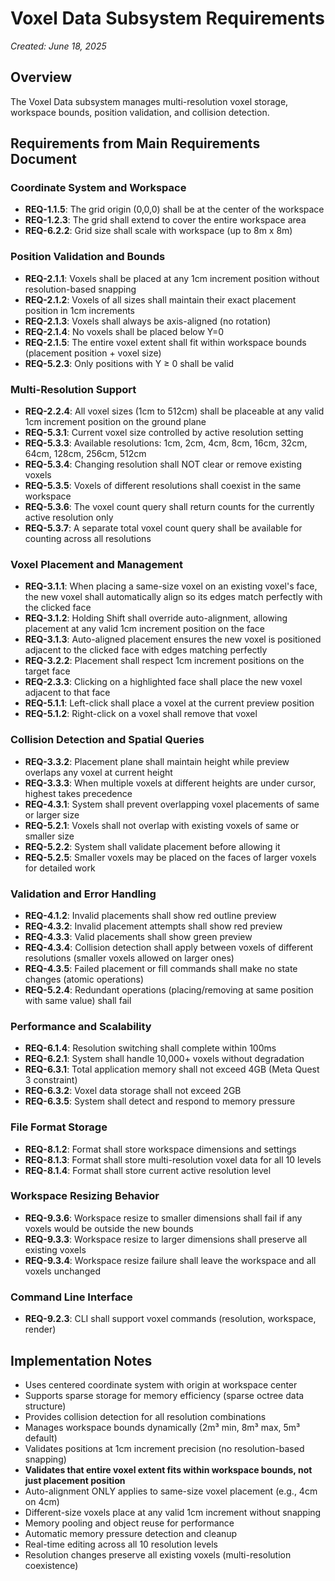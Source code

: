 # Voxel Data Subsystem Requirements
*Created: June 18, 2025*

## Overview
The Voxel Data subsystem manages multi-resolution voxel storage, workspace bounds, position validation, and collision detection.

## Requirements from Main Requirements Document

### Coordinate System and Workspace
- **REQ-1.1.5**: The grid origin (0,0,0) shall be at the center of the workspace
- **REQ-1.2.3**: The grid shall extend to cover the entire workspace area
- **REQ-6.2.2**: Grid size shall scale with workspace (up to 8m x 8m)

### Position Validation and Bounds
- **REQ-2.1.1**: Voxels shall be placed at any 1cm increment position without resolution-based snapping
- **REQ-2.1.2**: Voxels of all sizes shall maintain their exact placement position in 1cm increments
- **REQ-2.1.3**: Voxels shall always be axis-aligned (no rotation)
- **REQ-2.1.4**: No voxels shall be placed below Y=0
- **REQ-2.1.5**: The entire voxel extent shall fit within workspace bounds (placement position + voxel size)
- **REQ-5.2.3**: Only positions with Y ≥ 0 shall be valid

### Multi-Resolution Support
- **REQ-2.2.4**: All voxel sizes (1cm to 512cm) shall be placeable at any valid 1cm increment position on the ground plane
- **REQ-5.3.1**: Current voxel size controlled by active resolution setting
- **REQ-5.3.3**: Available resolutions: 1cm, 2cm, 4cm, 8cm, 16cm, 32cm, 64cm, 128cm, 256cm, 512cm
- **REQ-5.3.4**: Changing resolution shall NOT clear or remove existing voxels
- **REQ-5.3.5**: Voxels of different resolutions shall coexist in the same workspace
- **REQ-5.3.6**: The voxel count query shall return counts for the currently active resolution only
- **REQ-5.3.7**: A separate total voxel count query shall be available for counting across all resolutions

### Voxel Placement and Management
- **REQ-3.1.1**: When placing a same-size voxel on an existing voxel's face, the new voxel shall automatically align so its edges match perfectly with the clicked face
- **REQ-3.1.2**: Holding Shift shall override auto-alignment, allowing placement at any valid 1cm increment position on the face
- **REQ-3.1.3**: Auto-aligned placement ensures the new voxel is positioned adjacent to the clicked face with edges matching perfectly
- **REQ-3.2.2**: Placement shall respect 1cm increment positions on the target face
- **REQ-2.3.3**: Clicking on a highlighted face shall place the new voxel adjacent to that face
- **REQ-5.1.1**: Left-click shall place a voxel at the current preview position
- **REQ-5.1.2**: Right-click on a voxel shall remove that voxel

### Collision Detection and Spatial Queries
- **REQ-3.3.2**: Placement plane shall maintain height while preview overlaps any voxel at current height
- **REQ-3.3.3**: When multiple voxels at different heights are under cursor, highest takes precedence
- **REQ-4.3.1**: System shall prevent overlapping voxel placements of same or larger size
- **REQ-5.2.1**: Voxels shall not overlap with existing voxels of same or smaller size
- **REQ-5.2.2**: System shall validate placement before allowing it
- **REQ-5.2.5**: Smaller voxels may be placed on the faces of larger voxels for detailed work

### Validation and Error Handling
- **REQ-4.1.2**: Invalid placements shall show red outline preview
- **REQ-4.3.2**: Invalid placement attempts shall show red preview
- **REQ-4.3.3**: Valid placements shall show green preview
- **REQ-4.3.4**: Collision detection shall apply between voxels of different resolutions (smaller voxels allowed on larger ones)
- **REQ-4.3.5**: Failed placement or fill commands shall make no state changes (atomic operations)
- **REQ-5.2.4**: Redundant operations (placing/removing at same position with same value) shall fail

### Performance and Scalability
- **REQ-6.1.4**: Resolution switching shall complete within 100ms
- **REQ-6.2.1**: System shall handle 10,000+ voxels without degradation
- **REQ-6.3.1**: Total application memory shall not exceed 4GB (Meta Quest 3 constraint)
- **REQ-6.3.2**: Voxel data storage shall not exceed 2GB
- **REQ-6.3.5**: System shall detect and respond to memory pressure

### File Format Storage
- **REQ-8.1.2**: Format shall store workspace dimensions and settings
- **REQ-8.1.3**: Format shall store multi-resolution voxel data for all 10 levels
- **REQ-8.1.4**: Format shall store current active resolution level

### Workspace Resizing Behavior
- **REQ-9.3.6**: Workspace resize to smaller dimensions shall fail if any voxels would be outside the new bounds
- **REQ-9.3.3**: Workspace resize to larger dimensions shall preserve all existing voxels
- **REQ-9.3.4**: Workspace resize failure shall leave the workspace and all voxels unchanged

### Command Line Interface
- **REQ-9.2.3**: CLI shall support voxel commands (resolution, workspace, render)

## Implementation Notes
- Uses centered coordinate system with origin at workspace center
- Supports sparse storage for memory efficiency (sparse octree data structure)
- Provides collision detection for all resolution combinations
- Manages workspace bounds dynamically (2m³ min, 8m³ max, 5m³ default)
- Validates positions at 1cm increment precision (no resolution-based snapping)
- **Validates that entire voxel extent fits within workspace bounds, not just placement position**
- Auto-alignment ONLY applies to same-size voxel placement (e.g., 4cm on 4cm)
- Different-size voxels place at any valid 1cm increment without snapping
- Memory pooling and object reuse for performance
- Automatic memory pressure detection and cleanup
- Real-time editing across all 10 resolution levels
- Resolution changes preserve all existing voxels (multi-resolution coexistence)
